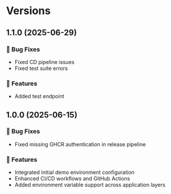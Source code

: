 # Versions

## 1.1.0 (2025-06-29)

### 🐛 Bug Fixes

- Fixed CD pipeline issues
- Fixed test suite errors

### 🚀 Features

- Added test endpoint

## 1.0.0 (2025-06-15)

### 🐛 Bug Fixes

- Fixed missing GHCR authentication in release pipeline

### 🚀 Features

- Integrated initial demo environment configuration
- Enhanced CI/CD workflows and GitHub Actions
- Added environment variable support across application layers
